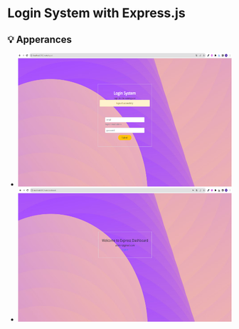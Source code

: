 # Login System with Express.js

## 💡 Apperances
-  <img src="./src/images/Ekran görüntüsü 2023-09-14 223007.png" alt="appearance" width="600" height="300">
-  <img src="./src/images/Ekran görüntüsü 2023-09-14 223040.png" alt="appearance" width="600" height="300">
